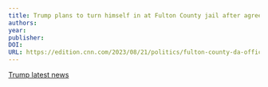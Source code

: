 ```yaml
---
title: Trump plans to turn himself in at Fulton County jail after agreeing to bond agreement terms | CNN Politics
authors: 
year: 
publisher: 
DOI: 
URL: https://edition.cnn.com/2023/08/21/politics/fulton-county-da-office-negotiations-trump/index.html
---
```


[Trump latest news](https://edition.cnn.com/2023/08/21/politics/fulton-county-da-office-negotiations-trump/index.html)
